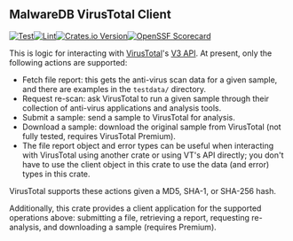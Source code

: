 ## MalwareDB VirusTotal Client
[![Test](https://github.com/malwaredb/vt-client/actions/workflows/test.yml/badge.svg)](https://github.com/malwaredb/vt-client/actions/workflows/test.yml)[![Lint](https://github.com/malwaredb/vt-client/actions/workflows/lint.yml/badge.svg)](https://github.com/malwaredb/vt-client/actions/workflows/lint.yml)[![Crates.io Version](https://img.shields.io/crates/v/malwaredb-virustotal)](https://crates.io/crates/malwaredb-virustotal)[![OpenSSF Scorecard](https://api.securityscorecards.dev/projects/github.com/malwaredb/vt-client/badge)](https://securityscorecards.dev/viewer/?uri=github.com/malwaredb/vt-client)

This is logic for interacting with [VirusTotal](https://www.virustotal.com)'s [V3 API](https://virustotal.readme.io/reference/overview). At present, only the following actions are supported:
* Fetch file report: this gets the anti-virus scan data for a given sample, and there are examples in the `testdata/` directory.
* Request re-scan: ask VirusTotal to run a given sample through their collection of anti-virus applications and analysis tools.
* Submit a sample: send a sample to VirusTotal for analysis.
* Download a sample: download the original sample from VirusTotal (not fully tested, requires VirusTotal Premium).
* The file report object and error types can be useful when interacting with VirusTotal using another crate or using VT's API directly; you don't have to use the client object in this crate to use the data (and error) types in this crate.

VirusTotal supports these actions given a MD5, SHA-1, or SHA-256 hash.

Additionally, this crate provides a client application for the supported operations above: submitting a file, retrieving a report, requesting re-analysis, and downloading a sample (requires Premium).
